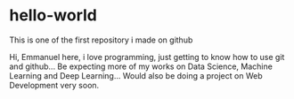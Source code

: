 # hello-world
This is one of the first repository i made on github

Hi,
Emmanuel here, i love programming, just getting to know how to use git and github...
Be expecting more of my works on Data Science, Machine Learning and Deep Learning...
Would also be doing a project on Web Development very soon.
